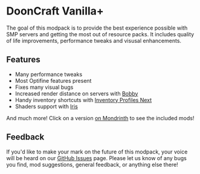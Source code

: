 # DoonCraft Vanilla+
The goal of this modpack is to provide the best experience possible with SMP servers and getting the most out of resource packs. It includes quality of life improvements, performance tweaks and visusal enhancements.
## Features
- Many performance tweaks
- Most Optifine features present
- Fixes many visual bugs
- Increased render distance on servers with [Bobby](https://modrinth.com/mod/bobby)
- Handy inventory shortcuts with [Inventory Profiles Next](https://modrinth.com/mod/inventory-profiles-next)
- Shaders support with [Iris](https://modrinth.com/mod/iris)

And much more! Click on a version [on Mondrinth](https://modrinth.com/modpack/dooncraft-distance/versions) to see the included mods!

## Feedback
If you'd like to make your mark on the future of this modpack, your voice will be heard on our [GitHub Issues](https://github.com/DoonGuy/DoonCraft-Vanilla-Plus/issues) page. Please let us know of any bugs you find, mod suggestions, general feedback, or anything else there!
